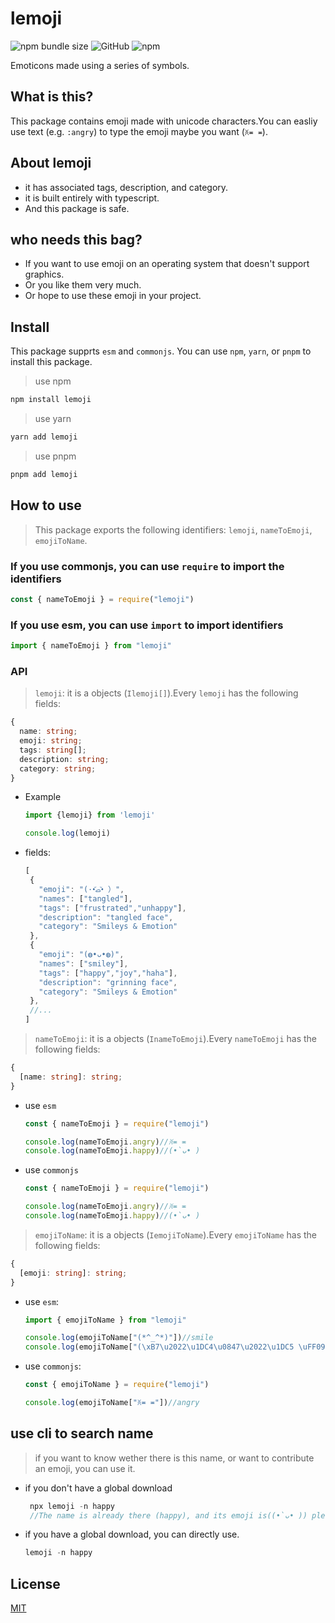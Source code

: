 # lemoji

![npm bundle size](https://img.shields.io/bundlephobia/minzip/lemoji?logo=lemoji&logoColor=green&style=social)
![GitHub](https://img.shields.io/github/license/Jack-Zhang-1314/lemoji?style=social)
![npm](https://img.shields.io/npm/v/lemoji?style=social)

Emoticons made using a series of symbols.

## What is this?

This package contains emoji made with unicode characters.You can easliy use text (e.g. `:angry`) to type the emoji maybe you want (`ꐦ≖ ≖`).

## About lemoji

* it has associated tags, description, and category.
* it is built entirely with typescript.
* And this package is safe.

## who needs this bag?

* If you want to use emoji on an operating system that doesn't support graphics.
* Or you like them very much.  
* Or hope to use these emoji in your project.

## Install

This package supprts `esm` and `commonjs`. You can use `npm`, `yarn`, or `pnpm` to install this package.

>use npm

```sh
npm install lemoji
```

>use yarn

```sh
yarn add lemoji
```

> use pnpm

```sh
pnpm add lemoji
```

## How to use

>This package exports the following identifiers: `lemoji`, `nameToEmoji`, `emojiToName`.

### If you use commonjs, you can use `require` to import the identifiers

   ```js
   const { nameToEmoji } = require("lemoji")
   ```

### If you use esm, you can use `import` to import identifiers

   ```js
   import { nameToEmoji } from "lemoji"
   ```

### API

>`lemoji`: it is a objects (`Ilemoji[]`).Every `lemoji` has the following fields:

   ```ts
   {
     name: string;
     emoji: string;
     tags: string[];
     description: string;
     category: string;
   }
   ```

* Example

   ```js
   import {lemoji} from 'lemoji'

   console.log(lemoji)
   ```

* fields:

  ```js
  [
   {
     "emoji": "(·•᷄ࡇ•᷅ ）",
     "names": ["tangled"],
     "tags": ["frustrated","unhappy"],
     "description": "tangled face",
     "category": "Smileys & Emotion"
   },
   {
     "emoji": "(◍•ᴗ•◍)",
     "names": ["smiley"],
     "tags": ["happy","joy","haha"],
     "description": "grinning face",
     "category": "Smileys & Emotion"
   },
   //...
  ]
  ```

>`nameToEmoji`: it is a objects (`InameToEmoji`).Every `nameToEmoji` has the following fields:

   ```ts
   {
     [name: string]: string;
   }
   ```

* use `esm`

   ```js
   const { nameToEmoji } = require("lemoji")

   console.log(nameToEmoji.angry)//ꐦ≖ ≖
   console.log(nameToEmoji.happy)//(•̀ᴗ• )
   ```

* use `commonjs`

   ```js
  const { nameToEmoji } = require("lemoji")

  console.log(nameToEmoji.angry)//ꐦ≖ ≖
  console.log(nameToEmoji.happy)//(•̀ᴗ• )
   ```

>`emojiToName`: it is a objects (`IemojiToName`).Every `emojiToName` has the following fields:

   ```ts
   {
     [emoji: string]: string;
   }
   ```

* use `esm`:

   ```js
   import { emojiToName } from "lemoji"

   console.log(emojiToName["(*^_^*)"])//smile
   console.log(emojiToName["(\xB7\u2022\u1DC4\u0847\u2022\u1DC5 \uFF09"])//tangled
   ```

* use `commonjs`:

   ```js
   const { emojiToName } = require("lemoji")

   console.log(emojiToName["ꐦ≖ ≖"])//angry
   ```

## use cli to search name

> if you want to know wether there is this name, or want to contribute an emoji, you can use it.

* if you don't have a global download

   ```js
    npx lemoji -n happy
    //The name is already there (happy), and its emoji is((•̀ᴗ• )) please rename it
   ```

* if you have a global download, you can directly use.

   ```js
   lemoji -n happy
   ```

## License

[MIT](LICENSE)
